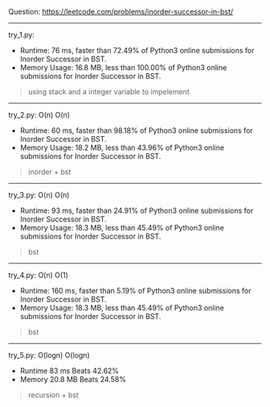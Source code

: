 Question: https://leetcode.com/problems/inorder-successor-in-bst/

---

try_1.py:
* Runtime: 76 ms, faster than 72.49% of Python3 online submissions for Inorder Successor in BST.
* Memory Usage: 16.8 MB, less than 100.00% of Python3 online submissions for Inorder Successor in BST.

> using stack and a integer variable to impelement

---

try_2.py: O(n) O(n)

* Runtime: 60 ms, faster than 98.18% of Python3 online submissions for Inorder Successor in BST.
* Memory Usage: 18.2 MB, less than 43.96% of Python3 online submissions for Inorder Successor in BST.

> inorder + bst

---

try_3.py: O(n) O(n)

* Runtime: 93 ms, faster than 24.91% of Python3 online submissions for Inorder Successor in BST.
* Memory Usage: 18.3 MB, less than 45.49% of Python3 online submissions for Inorder Successor in BST.

> bst

---

try_4.py: O(n) O(1)

* Runtime: 160 ms, faster than 5.19% of Python3 online submissions for Inorder Successor in BST.
* Memory Usage: 18.3 MB, less than 45.49% of Python3 online submissions for Inorder Successor in BST.

> bst

---

try_5.py: O(logn) O(logn)

* Runtime 83 ms Beats 42.62%
* Memory 20.8 MB Beats 24.58%

> recursion + bst

